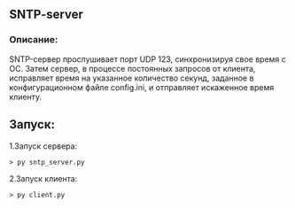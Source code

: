 ## SNTP-server

### Описание: 
SNTP-сервер прослушивает порт UDP 123, синхронизируя свое время с OC. Затем сервер, в процессе постоянных запросов от клиента, исправляет время на указанное количество секунд, заданное в конфигурационном файле config.ini, и отправляет  искаженное время клиенту.

## Запуск:
1.Запуск сервера:
```
> py sntp_server.py
```
2.Запуск клиента:
```
> py client.py
```
